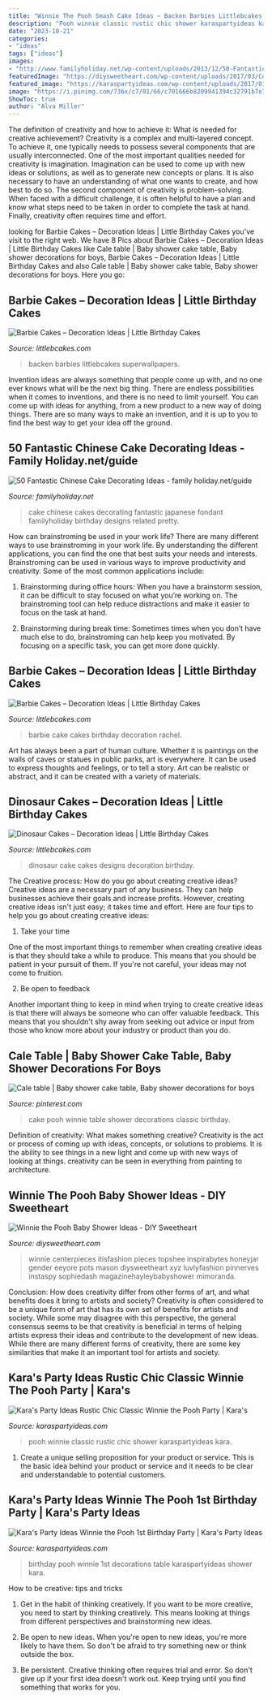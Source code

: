 ```yaml
---
title: "Winnie The Pooh Smash Cake Ideas ~ Backen Barbies Littlebcakes Superwallpapers"
description: "Pooh winnie classic rustic chic shower karaspartyideas kara"
date: "2023-10-21"
categories:
- "ideas"
tags: ["ideas"]
images:
- "http://www.familyholiday.net/wp-content/uploads/2013/12/50-Fantastic-Chinese-Cake-Decorating-Ideas_37.jpeg"
featuredImage: "https://diysweetheart.com/wp-content/uploads/2017/03/Center-Piece.jpg"
featured_image: "https://karaspartyideas.com/wp-content/uploads/2017/01/Winnie-the-Pooh-1st-Birthday-Party-via-Karas-Party-Ideas-KarasPartyIdeas.com17.jpg"
image: "https://i.pinimg.com/736x/c7/01/66/c701666b8209941394c32791b7e72df9.jpg"
ShowToc: true
author: "Alva Miller"
---
```



The definition of creativity and how to achieve it: What is needed for creative achievement?
Creativity is a complex and multi-layered concept. To achieve it, one typically needs to possess several components that are usually interconnected. One of the most important qualities needed for creativity is imagination. Imagination can be used to come up with new ideas or solutions, as well as to generate new concepts or plans. It is also necessary to have an understanding of what one wants to create, and how best to do so. The second component of creativity is problem-solving. When faced with a difficult challenge, it is often helpful to have a plan and know what steps need to be taken in order to complete the task at hand. Finally, creativity often requires time and effort.

	

		
looking for Barbie Cakes – Decoration Ideas | Little Birthday Cakes you've visit to the right web. We have 8 Pics about Barbie Cakes – Decoration Ideas | Little Birthday Cakes like Cale table | Baby shower cake table, Baby shower decorations for boys, Barbie Cakes – Decoration Ideas | Little Birthday Cakes and also Cale table | Baby shower cake table, Baby shower decorations for boys. Here you go:
		
    
## Barbie Cakes – Decoration Ideas | Little Birthday Cakes

<img loading=lazy src="https://www.littlebcakes.com/wp-content/uploads/2013/08/Barbie-Wedding-Cake.jpg" onerror="this.onerror=null;this.src='https://tse2.mm.bing.net/th?id=OIP.dimWYONqGUq8sAZX-pXO8QHaJ3&amp;pid=15.1';" alt="Barbie Cakes – Decoration Ideas | Little Birthday Cakes">

_Source: littlebcakes.com_

>backen barbies littlebcakes superwallpapers. 

	

Invention ideas are always something that people come up with, and no one ever knows what will be the next big thing. There are endless possibilities when it comes to inventions, and there is no need to limit yourself. You can come up with ideas for anything, from a new product to a new way of doing things. There are so many ways to make an invention, and it is up to you to find the best way to get your idea off the ground.

    
## 50 Fantastic Chinese Cake Decorating Ideas - Family Holiday.net/guide

<img loading=lazy src="http://www.familyholiday.net/wp-content/uploads/2013/12/50-Fantastic-Chinese-Cake-Decorating-Ideas_37.jpeg" onerror="this.onerror=null;this.src='https://tse3.mm.bing.net/th?id=OIP.ZoBI-592cfg9NkfFRhMGygHaKa&amp;pid=15.1';" alt="50 Fantastic Chinese Cake Decorating Ideas - family holiday.net/guide">

_Source: familyholiday.net_

>cake chinese cakes decorating fantastic japanese fondant familyholiday birthday designs related pretty. 

	

How can brainstroming be used in your work life?
There are many different ways to use brainstroming in your work life. By understanding the different applications, you can find the one that best suits your needs and interests. Brainstroming can be used in various ways to improve productivity and creativity. Some of the most common applications include:
1) Brainstorming during office hours: When you have a brainstorm session, it can be difficult to stay focused on what you’re working on. The brainstroming tool can help reduce distractions and make it easier to focus on the task at hand.

2) Brainstorming during break time: Sometimes times when you don’t have much else to do, brainstroming can help keep you motivated. By focusing on a specific task, you can get more done quickly.

    
## Barbie Cakes – Decoration Ideas | Little Birthday Cakes

<img loading=lazy src="http://www.littlebcakes.com/wp-content/uploads/2013/08/Barbie-Cake-Pictures.jpg" onerror="this.onerror=null;this.src='https://tse3.mm.bing.net/th?id=OIP.BBZW3LiaPg317v8fdVoY9QHaJ4&amp;pid=15.1';" alt="Barbie Cakes – Decoration Ideas | Little Birthday Cakes">

_Source: littlebcakes.com_

>barbie cake cakes birthday decoration rachel. 

	

Art has always been a part of human culture. Whether it is paintings on the walls of caves or statues in public parks, art is everywhere. It can be used to express thoughts and feelings, or to tell a story. Art can be realistic or abstract, and it can be created with a variety of materials.

    
## Dinosaur Cakes – Decoration Ideas | Little Birthday Cakes

<img loading=lazy src="http://www.littlebcakes.com/wp-content/uploads/2013/08/Dinosaur-Cake-Designs-958x1024.jpg" onerror="this.onerror=null;this.src='https://tse4.mm.bing.net/th?id=OIP.9G9gtXKTdVP9Z5vuHCH9FwHaH6&amp;pid=15.1';" alt="Dinosaur Cakes – Decoration Ideas | Little Birthday Cakes">

_Source: littlebcakes.com_

>dinosaur cake cakes designs decoration birthday. 

	

The Creative process: How do you go about creating creative ideas?
Creative ideas are a necessary part of any business. They can help businesses achieve their goals and increase profits. However, creating creative ideas isn't just easy; it takes time and effort. Here are four tips to help you go about creating creative ideas:
1. Take your time

One of the most important things to remember when creating creative ideas is that they should take a while to produce. This means that you should be patient in your pursuit of them. If you're not careful, your ideas may not come to fruition.

2. Be open to feedback

Another important thing to keep in mind when trying to create creative ideas is that there will always be someone who can offer valuable feedback. This means that you shouldn't shy away from seeking out advice or input from those who know more about your industry or product than you do.

    
## Cale Table | Baby Shower Cake Table, Baby Shower Decorations For Boys

<img loading=lazy src="https://i.pinimg.com/736x/c7/01/66/c701666b8209941394c32791b7e72df9.jpg" onerror="this.onerror=null;this.src='https://tse3.mm.bing.net/th?id=OIP.3ik11d4LjLKuxkbLkU1JrgHaFj&amp;pid=15.1';" alt="Cale table | Baby shower cake table, Baby shower decorations for boys">

_Source: pinterest.com_

>cake pooh winnie table shower decorations classic birthday. 

	

Definition of creativity: What makes something creative?
Creativity is the act or process of coming up with ideas, concepts, or solutions to problems. It is the ability to see things in a new light and come up with new ways of looking at things. creativity can be seen in everything from painting to architecture.

    
## Winnie The Pooh Baby Shower Ideas - DIY Sweetheart

<img loading=lazy src="https://diysweetheart.com/wp-content/uploads/2017/03/Center-Piece.jpg" onerror="this.onerror=null;this.src='https://tse3.mm.bing.net/th?id=OIP.-H6Yqokt9O9cZtGYG53Y9gHaJ4&amp;pid=15.1';" alt="Winnie the Pooh Baby Shower Ideas - DIY Sweetheart">

_Source: diysweetheart.com_

>winnie centerpieces itisfashion pieces topshee inspirabytes honeyjar gender eeyore pots mason diysweetheart xyz luvlyfashion pinnerves instaspy sophiedash magazinehayleybabyshower mimoranda. 

	

Conclusion: How does creativity differ from other forms of art, and what benefits does it bring to artists and society?
Creativity is often considered to be a unique form of art that has its own set of benefits for artists and society. While some may disagree with this perspective, the general consensus seems to be that creativity is beneficial in terms of helping artists express their ideas and contribute to the development of new ideas. While there are many different forms of creativity, there are some key similarities that make it an important tool for artists and society.

    
## Kara&#039;s Party Ideas Rustic Chic Classic Winnie The Pooh Party | Kara&#039;s

<img loading=lazy src="https://karaspartyideas.com/wp-content/uploads/2019/03/Rustic-Chic-Classic-Winnie-the-Pooh-Party-via-Karas-Party-Ideas-KarasPartyIdeas.com1_.jpg" onerror="this.onerror=null;this.src='https://tse3.mm.bing.net/th?id=OIP.3Bts2_TtRMep-I9vVdMHXAHaLH&amp;pid=15.1';" alt="Kara&#039;s Party Ideas Rustic Chic Classic Winnie the Pooh Party | Kara&#039;s">

_Source: karaspartyideas.com_

>pooh winnie classic rustic chic shower karaspartyideas kara. 

	

1. Create a unique selling proposition for your product or service. This is the basic idea behind your product or service and it needs to be clear and understandable to potential customers. 

    
## Kara&#039;s Party Ideas Winnie The Pooh 1st Birthday Party | Kara&#039;s Party Ideas

<img loading=lazy src="https://karaspartyideas.com/wp-content/uploads/2017/01/Winnie-the-Pooh-1st-Birthday-Party-via-Karas-Party-Ideas-KarasPartyIdeas.com17.jpg" onerror="this.onerror=null;this.src='https://tse2.mm.bing.net/th?id=OIP.AnbaeMNUV_ivHa-72yNNkgHaLH&amp;pid=15.1';" alt="Kara&#039;s Party Ideas Winnie the Pooh 1st Birthday Party | Kara&#039;s Party Ideas">

_Source: karaspartyideas.com_

>birthday pooh winnie 1st decorations table karaspartyideas shower kara. 

	

How to be creative: tips and tricks
1. Get in the habit of thinking creatively. If you want to be more creative, you need to start by thinking creatively. This means looking at things from different perspectives and brainstorming new ideas.
2. Be open to new ideas. When you're open to new ideas, you're more likely to have them. So don't be afraid to try something new or think outside the box.

3. Be persistent. Creative thinking often requires trial and error. So don't give up if your first idea doesn't work out. Keep trying until you find something that works for you.

